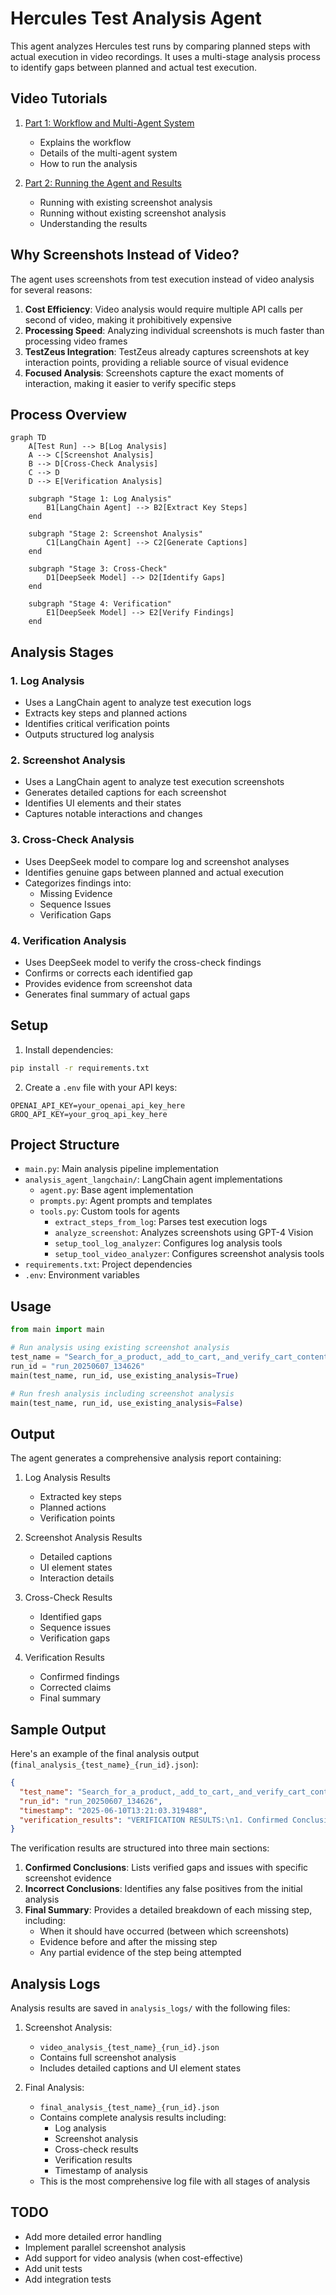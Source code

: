 # Hercules Test Analysis Agent

This agent analyzes Hercules test runs by comparing planned steps with actual execution in video recordings. It uses a multi-stage analysis process to identify gaps between planned and actual test execution.

## Video Tutorials

1. [Part 1: Workflow and Multi-Agent System](https://www.loom.com/share/0803783ea9cd4a5899c0699c75c361a7?sid=c9b20281-e446-4bca-968c-0ab2d4f431bc)
   - Explains the workflow
   - Details of the multi-agent system
   - How to run the analysis

2. [Part 2: Running the Agent and Results](https://www.loom.com/share/84e48e740fea45b8908f955cf8463678?sid=b1081fc1-0fff-434c-9a17-56dfa72acfa4)
   - Running with existing screenshot analysis
   - Running without existing screenshot analysis
   - Understanding the results

## Why Screenshots Instead of Video?

The agent uses screenshots from test execution instead of video analysis for several reasons:
1. **Cost Efficiency**: Video analysis would require multiple API calls per second of video, making it prohibitively expensive
2. **Processing Speed**: Analyzing individual screenshots is much faster than processing video frames
3. **TestZeus Integration**: TestZeus already captures screenshots at key interaction points, providing a reliable source of visual evidence
4. **Focused Analysis**: Screenshots capture the exact moments of interaction, making it easier to verify specific steps

## Process Overview

```mermaid
graph TD
    A[Test Run] --> B[Log Analysis]
    A --> C[Screenshot Analysis]
    B --> D[Cross-Check Analysis]
    C --> D
    D --> E[Verification Analysis]
    
    subgraph "Stage 1: Log Analysis"
        B1[LangChain Agent] --> B2[Extract Key Steps]
    end
    
    subgraph "Stage 2: Screenshot Analysis"
        C1[LangChain Agent] --> C2[Generate Captions]
    end
    
    subgraph "Stage 3: Cross-Check"
        D1[DeepSeek Model] --> D2[Identify Gaps]
    end
    
    subgraph "Stage 4: Verification"
        E1[DeepSeek Model] --> E2[Verify Findings]
    end
```

## Analysis Stages

### 1. Log Analysis
- Uses a LangChain agent to analyze test execution logs
- Extracts key steps and planned actions
- Identifies critical verification points
- Outputs structured log analysis

### 2. Screenshot Analysis
- Uses a LangChain agent to analyze test execution screenshots
- Generates detailed captions for each screenshot
- Identifies UI elements and their states
- Captures notable interactions and changes

### 3. Cross-Check Analysis
- Uses DeepSeek model to compare log and screenshot analyses
- Identifies genuine gaps between planned and actual execution
- Categorizes findings into:
  - Missing Evidence
  - Sequence Issues
  - Verification Gaps

### 4. Verification Analysis
- Uses DeepSeek model to verify the cross-check findings
- Confirms or corrects each identified gap
- Provides evidence from screenshot data
- Generates final summary of actual gaps

## Setup

1. Install dependencies:
```bash
pip install -r requirements.txt
```

2. Create a `.env` file with your API keys:
```
OPENAI_API_KEY=your_openai_api_key_here
GROQ_API_KEY=your_groq_api_key_here
```

## Project Structure

- `main.py`: Main analysis pipeline implementation
- `analysis_agent_langchain/`: LangChain agent implementations
  - `agent.py`: Base agent implementation
  - `prompts.py`: Agent prompts and templates
  - `tools.py`: Custom tools for agents
    - `extract_steps_from_log`: Parses test execution logs
    - `analyze_screenshot`: Analyzes screenshots using GPT-4 Vision
    - `setup_tool_log_analyzer`: Configures log analysis tools
    - `setup_tool_video_analyzer`: Configures screenshot analysis tools
- `requirements.txt`: Project dependencies
- `.env`: Environment variables

## Usage

```python
from main import main

# Run analysis using existing screenshot analysis
test_name = "Search_for_a_product,_add_to_cart,_and_verify_cart_contents"
run_id = "run_20250607_134626"
main(test_name, run_id, use_existing_analysis=True)

# Run fresh analysis including screenshot analysis
main(test_name, run_id, use_existing_analysis=False)
```

## Output

The agent generates a comprehensive analysis report containing:
1. Log Analysis Results
   - Extracted key steps
   - Planned actions
   - Verification points

2. Screenshot Analysis Results
   - Detailed captions
   - UI element states
   - Interaction details

3. Cross-Check Results
   - Identified gaps
   - Sequence issues
   - Verification gaps

4. Verification Results
   - Confirmed findings
   - Corrected claims
   - Final summary

## Sample Output

Here's an example of the final analysis output (`final_analysis_{test_name}_{run_id}.json`):

```json
{
  "test_name": "Search_for_a_product,_add_to_cart,_and_verify_cart_contents",
  "run_id": "run_20250607_134626",
  "timestamp": "2025-06-10T13:21:03.319488",
  "verification_results": "VERIFICATION RESULTS:\n1. Confirmed Conclusions (with evidence):\n- Missing Login Process: The login steps (1-4) are not captured. The earliest screenshot is \"openurl_end_1749284213267076100.png\", showing the site navigation, but no login page or credentials entry.\n- Incomplete 'Add to Cart' Verification: Screenshot \"click_start_1749284317464755500.png\" shows the \"Remove\" button, implying the item was added, but lacks the 'Add to Cart' click and cart badge update.\n- Missing Cart Page Verification: No screenshot displays the detailed cart page; only the cart icon is shown.\n- Incomplete 'Remove from Cart' Process: The \"Remove\" button is present, but no screenshot shows the removal action or cart update to zero.\n- Verification Gaps: No screenshots show checks of the cart badge after actions.\n- Sequence Issues: Transition from product page to cart page is missing, disrupting the sequence.\n2. Incorrect Conclusions (with actual evidence):\n- None of the conclusions are incorrect as all are supported by the absence of specific screenshots.\n3. Final Summary:\n- Missing Login Process: Occurred between \"openurl_start_1749284212718549000.png\" and \"openurl_end_1749284213267076100.png\". Evidence before: Initial navigation; after: Product page without login.\n- 'Add to Cart' Step: Missing between product listing and cart icon. Evidence before: Product page; after: Cart icon with item.\n- Cart Page: Not shown between product page and end. Evidence before: Product page; after: Cart icon.\n- 'Remove from Cart' Action: Missing between cart icon and empty state. Evidence before: Cart icon with item; after: No item.\n- Verifications: Missing after each action. Evidence before: Action taken; after: No verification.\nAll conclusions are confirmed correct based on the provided screenshot data."
}
```

The verification results are structured into three main sections:
1. **Confirmed Conclusions**: Lists verified gaps and issues with specific screenshot evidence
2. **Incorrect Conclusions**: Identifies any false positives from the initial analysis
3. **Final Summary**: Provides a detailed breakdown of each missing step, including:
   - When it should have occurred (between which screenshots)
   - Evidence before and after the missing step
   - Any partial evidence of the step being attempted

## Analysis Logs

Analysis results are saved in `analysis_logs/` with the following files:

1. Screenshot Analysis:
   - `video_analysis_{test_name}_{run_id}.json`
   - Contains full screenshot analysis
   - Includes detailed captions and UI element states

2. Final Analysis:
   - `final_analysis_{test_name}_{run_id}.json`
   - Contains complete analysis results including:
     - Log analysis
     - Screenshot analysis
     - Cross-check results
     - Verification results
     - Timestamp of analysis
   - This is the most comprehensive log file with all stages of analysis

## TODO

- Add more detailed error handling
- Implement parallel screenshot analysis
- Add support for video analysis (when cost-effective)
- Add unit tests
- Add integration tests

